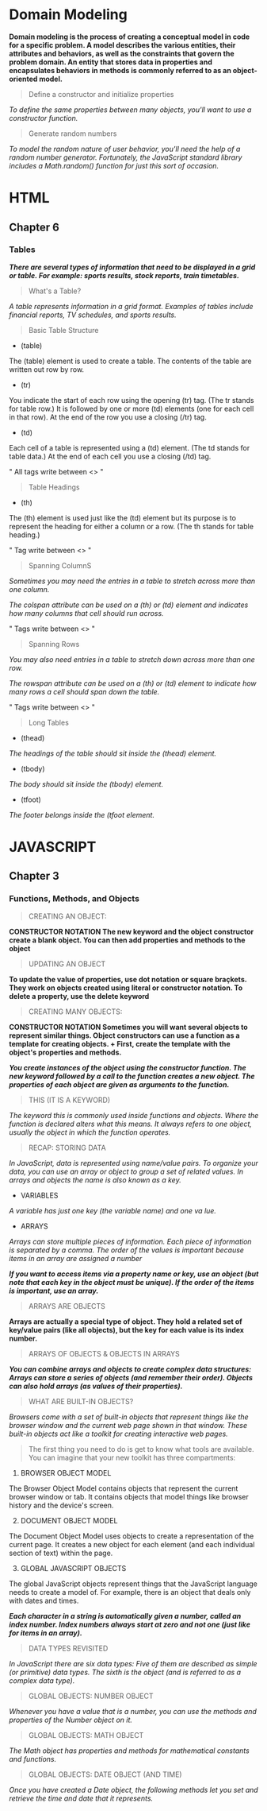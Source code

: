 # Domain Modeling 

**Domain modeling is the process of creating a conceptual model in code for a specific problem. A model describes the various entities, their attributes and behaviors, as well as the constraints that govern the problem domain. An entity that stores data in properties and encapsulates behaviors in methods is commonly referred to as an object-oriented model.** 

> Define a constructor and initialize properties 

*To define the same properties between many objects, you'll want to use a constructor function.* 

> Generate random numbers 

*To model the random nature of user behavior, you'll need the help of a random number generator. Fortunately, the JavaScript standard library includes a Math.random() function for just this sort of occasion.* 

# HTML 

## Chapter 6 

### Tables 

***There are several types of information
that need to be displayed in a grid or
table. For example: sports results, stock
reports, train timetables.*** 

> What's a Table?

*A table represents information in a grid format.
Examples of tables include financial reports, TV
schedules, and sports results.* 

> Basic Table Structure 

* (table)

The (table) element is used
to create a table. The contents
of the table are written out row
by row.

* (tr)

You indicate the start of each
row using the opening (tr) tag.
(The tr stands for table row.)
It is followed by one or more
(td) elements (one for each cell
in that row).
At the end of the row you use a
closing (/tr) tag.

* (td)

Each cell of a table is
represented using a (td)
element. (The td stands for
table data.)
At the end of each cell you use a
closing (/td) tag. 

" All tags write between <> " 

> Table Headings 

* (th)

The (th) element is used just
like the (td) element but its
purpose is to represent the
heading for either a column or
a row. (The th stands for table
heading.) 

" Tag write between <> " 

> Spanning ColumnS 

*Sometimes you may need the
entries in a table to stretch
across more than one column.* 

*The colspan attribute can be
used on a (th) or (td) element
and indicates how many columns
that cell should run across.* 

" Tags write between <> "  

> Spanning Rows 

*You may also need entries in
a table to stretch down across
more than one row.*

*The rowspan attribute can be
used on a (th) or (td) element
to indicate how many rows a cell
should span down the table.* 

" Tags write between <> "

> Long Tables  

* (thead)

*The headings of the table should
sit inside the (thead) element.* 

* (tbody)

*The body should sit inside the
(tbody) element.* 

* (tfoot)

*The footer belongs inside the
(tfoot element.* 

# JAVASCRIPT 

## Chapter 3

### Functions, Methods, and Objects 

> CREATING AN OBJECT: 

**CONSTRUCTOR NOTATION The new keyword and the object constructor create a blank object. You can then add properties and methods to the object** 

> UPDATING AN OBJECT 

**To update the value of properties, use dot notation or square braçkets. They work on objects created using literal or constructor notation. To delete a property, use the delete keyword** 

> CREATING MANY OBJECTS: 

**CONSTRUCTOR NOTATION Sometimes you will want several objects to represent similar things. Object constructors can use a function as a template for creating objects. + First, create the template with the object's properties and methods.** 

***You create instances of the object using the constructor function. The new keyword followed by a call to the function creates a new object. The properties of each object are given as arguments to the function.***  

> THIS (IT IS A KEYWORD) 

*The keyword this is commonly used inside functions and objects.
Where the function is declared alters what this means. It always refers
to one object, usually the object in which the function operates.* 

> RECAP: STORING DATA 

*In JavaScript, data is represented using name/value pairs.
To organize your data, you can use an array or object to group a set of
related values. In arrays and objects the name is also known as a key.* 

* VARIABLES 

*A variable has just one key (the variable name)
and one va lue.* 

* ARRAYS 

*Arrays can store multiple pieces of information.
Each piece of information is separated by a comma.
The order of the values is important because items
in an array are assigned a number* 

***If you want to access items via a property name or key, use an object
(but note that each key in the object must be unique).
If the order of the items is important, use an array.*** 

> ARRAYS ARE OBJECTS 

**Arrays are actually a special type of object. They hold a related set of key/value pairs (like all objects), but the key for each value is its index number.** 

> ARRAYS OF OBJECTS & OBJECTS IN ARRAYS

***You can combine arrays and objects to create complex data structures: Arrays can store a series of objects (and remember their order). Objects can also hold arrays (as values of their properties).***

> WHAT ARE BUILT-IN OBJECTS?  

*Browsers come with a set of built-in objects that represent things like the
browser window and the current web page shown in that window. These
built-in objects act like a toolkit for creating interactive web pages.* 

> The first thing you need to do is get to know what tools are available.
You can imagine that your new toolkit has three compartments: 

1. BROWSER OBJECT MODEL

The Browser Object Model contains
objects that represent the current
browser window or tab. It contains
objects that model things like
browser history and the
device's screen.

2. DOCUMENT OBJECT MODEL

The Document Object Model uses
objects to create a representation of
the current page. It creates a new
object for each element (and each
individual section of text)
within the page. 

3. GLOBAL JAVASCRIPT OBJECTS

The global JavaScript objects
represent things that the JavaScript
language needs to create a model
of. For example, there is an
object that deals only with
dates and times.

***Each character in a string is automatically given a number, called an index
number. Index numbers always start at zero and not one (just like for
items in an array).*** 

> DATA TYPES REVISITED 

*In JavaScript there are six data types:
Five of them are described as simple (or primitive) data types.
The sixth is the object (and is referred to as a complex data type).* 

> GLOBAL OBJECTS: NUMBER OBJECT 

*Whenever you have a value that is a number,
you can use the methods and properties of the
Number object on it.* 

> GLOBAL OBJECTS: MATH OBJECT 

*The Math object has properties and methods
for mathematical constants and functions.* 

> GLOBAL OBJECTS: DATE OBJECT (AND TIME) 

*Once you have created a Date object, the following methods let you set
and retrieve the time and date that it represents.* 










